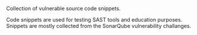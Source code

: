 Collection of vulnerable source code snippets.

Code snippets are used for testing SAST tools and education purposes.
Snippets are mostly collected from the SonarQube vulnerability challanges.
